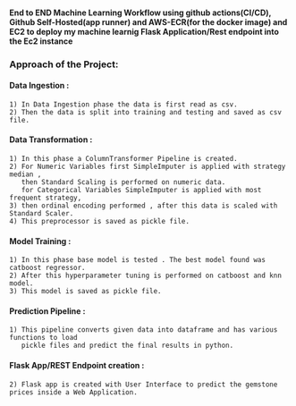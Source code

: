 #### End to END Machine Learning Workflow using github actions(CI/CD), Github Self-Hosted(app runner) and AWS-ECR(for the docker image) and EC2 to deploy my machine learnig Flask Application/Rest endpoint into the Ec2 instance

### Approach of the Project:

#### Data Ingestion :
    1) In Data Ingestion phase the data is first read as csv.
    2) Then the data is split into training and testing and saved as csv file.
    
#### Data Transformation :
    1) In this phase a ColumnTransformer Pipeline is created.
    2) For Numeric Variables first SimpleImputer is applied with strategy median , 
       then Standard Scaling is performed on numeric data.
       for Categorical Variables SimpleImputer is applied with most frequent strategy, 
    3) then ordinal encoding performed , after this data is scaled with Standard Scaler.
    4) This preprocessor is saved as pickle file.
    
#### Model Training :
    1) In this phase base model is tested . The best model found was catboost regressor.
    2) After this hyperparameter tuning is performed on catboost and knn model.
    3) This model is saved as pickle file.
    
#### Prediction Pipeline :
    1) This pipeline converts given data into dataframe and has various functions to load 
       pickle files and predict the final results in python.
    
#### Flask App/REST Endpoint creation :
    2) Flask app is created with User Interface to predict the gemstone prices inside a Web Application.

